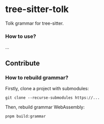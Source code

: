 # tree-sitter-tolk

Tolk grammar for tree-sitter.

### How to use?

...

## Contribute

### How to rebuild grammar?

Firstly, clone a project with submodules:

```
git clone --recurse-submodules https://...
```

Then, rebuild grammar WebAssembly:

```
pnpm build:grammar
```
